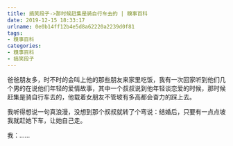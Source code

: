 ```yaml
---
title: 搞笑段子->那时候赶集是骑自行车去的 | 糗事百科
date: 2019-12-15 18:33:17
urlname: 0e0b14ff12b4e5d8a62220a2239d0f81
tags: 
- 糗事百科
categories:
- 糗事百科
- 搞笑段子
---
```

爸爸朋友多，时不时的会叫上他的那些朋友来家里吃饭，我有一次回家听到他们几个男的在说他们年轻的爱情故事，其中一个叔叔说到他年轻谈恋爱的时候，那时候赶集是骑自行车去的，他载着女朋友不管坡有多高都会奋力的踩上去。

我听得想说一句真浪漫，没想到那个叔叔就转了个弯说：结婚后，只要有一点点坡我就赶她下车，让她自己走。

我：……


